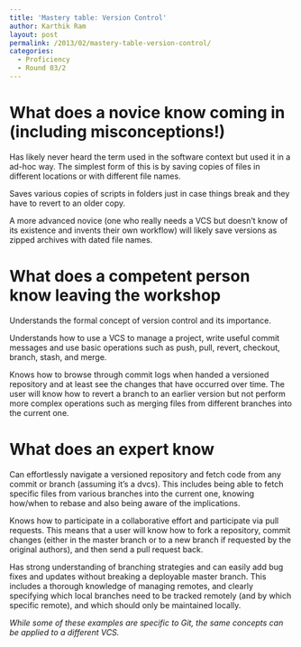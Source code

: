 ```yaml
---
title: 'Mastery table: Version Control'
author: Karthik Ram
layout: post
permalink: /2013/02/mastery-table-version-control/
categories:
  - Proficiency
  - Round 03/2
---
```

# What does a novice know coming in (including misconceptions!)

Has likely never heard the term used in the software context but used it in a ad-hoc way. The simplest form of this is by saving copies of files in different locations or with different file names.

Saves various copies of scripts in folders just in case things break and they have to revert to an older copy.

A more advanced novice (one who really needs a VCS but doesn&#8217;t know of its existence and invents their own workflow) will likely save versions as zipped archives with dated file names.

# What does a competent person know leaving the workshop

Understands the formal concept of version control and its importance.

Understands how to use a VCS to manage a project, write useful commit messages and use basic operations such as push, pull, revert, checkout, branch, stash, and merge.

Knows how to browse through commit logs when handed a versioned repository and at least see the changes that have occurred over time. The user will know how to revert a branch to an earlier version but not perform more complex operations such as merging files from different branches into the current one.

# What does an expert know

Can effortlessly navigate a versioned repository and fetch code from any commit or branch (assuming it&#8217;s a dvcs). This includes being able to fetch specific files from various branches into the current one, knowing how/when to rebase and also being aware of the implications.

Knows how to participate in a collaborative effort and participate via pull requests. This means that a user will know how to fork a repository, commit changes (either in the master branch or to a new branch if requested by the original authors), and then send a pull request back.

Has strong understanding of branching strategies and can easily add bug fixes and updates without breaking a deployable master branch. This includes a thorough knowledge of managing remotes, and clearly specifying which local branches need to be tracked remotely (and by which specific remote), and which should only be maintained locally.

*While some of these examples are specific to Git, the same concepts can be applied to a different VCS.*